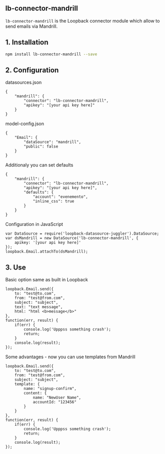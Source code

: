 ## lb-connector-mandrill

`lb-connector-mandrill` is the Loopback connector module which allow to send emails via Mandrill.

## 1. Installation

````sh
npm install lb-connector-mandrill --save
````

## 2. Configuration

datasources.json

    {
        "mandrill": {
            "connector": "lb-connector-mandrill",
            "apikey": "[your api key here]"
        }
    }

model-config.json

    {
        "Email": {
            "dataSource": "mandrill",
            "public": false
        }
    }

Additionaly you can set defaults

    {
        "mandrill": {
            "connector": "lb-connector-mandrill",
            "apikey": "[your api key here]",
            "defaults": {
                "account": "evenemento",
                "inline_css": true
            }
        }
    }

Configuration in JavaScript

    var DataSource = require('loopback-datasource-juggler').DataSource;
    var dsMandrill = new DataSource('lb-connector-mandrill', {
        apikey: '[your api key here]'
    });
    loopback.Email.attachTo(dsMandrill);

## 3. Use

Basic option same as built in Loopback

    loopback.Email.send({
        to: "test@to.com",
        from: "test@from.com",
        subject: "subject",
        text: "text message",
        html: "html <b>message</b>"
    },
    function(err, result) {
        if(err) {
            console.log('Upppss something crash');
            return;
        }
        console.log(result);
    });

Some advantages - now you can use templates from Mandrill

    loopback.Email.send({
        to: "test@to.com",
        from: "test@from.com",
        subject: "subject",
        template: {
            name: "signup-confirm",
            content: {
                name: "NewUser Name",
                accountId: "123456"
            }
        }
    },
    function(err, result) {
        if(err) {
            console.log('Upppss something crash');
            return;
        }
        console.log(result);
    });
